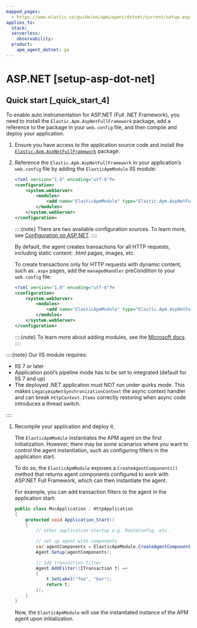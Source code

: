 ```yaml
---
mapped_pages:
  - https://www.elastic.co/guide/en/apm/agent/dotnet/current/setup-asp-dot-net.html
applies_to:
  stack:
  serverless:
    observability:
  product:
    apm_agent_dotnet: ga
---
```


# ASP.NET [setup-asp-dot-net]


## Quick start [_quick_start_4]

To enable auto instrumentation for ASP.NET (Full .NET Framework), you need to install the `Elastic.Apm.AspNetFullFramework` package, add a reference to the package in your `web.config` file, and then compile and deploy your application.

1. Ensure you have access to the application source code and install the [`Elastic.Apm.AspNetFullFramework`](https://www.nuget.org/packages/Elastic.Apm.AspNetFullFramework) package.
2. Reference the `Elastic.Apm.AspNetFullFramework` in your application’s `web.config` file by adding the `ElasticApmModule` IIS module:

    ```xml
    <?xml version="1.0" encoding="utf-8"?>
    <configuration>
        <system.webServer>
            <modules>
                <add name="ElasticApmModule" type="Elastic.Apm.AspNetFullFramework.ElasticApmModule, Elastic.Apm.AspNetFullFramework" />
            </modules>
        </system.webServer>
    </configuration>
    ```

    ::::{note}
    There are two available configuration sources. To learn more, see [Configuration on ASP.NET](/reference/configuration-on-asp-net.md).
    ::::


    By default, the agent creates transactions for all HTTP requests, including static content: .html pages, images, etc.

    To create transactions only for HTTP requests with dynamic content, such as `.aspx` pages, add the `managedHandler` preCondition to your `web.config` file:

    ```xml
    <?xml version="1.0" encoding="utf-8"?>
    <configuration>
        <system.webServer>
            <modules>
                <add name="ElasticApmModule" type="Elastic.Apm.AspNetFullFramework.ElasticApmModule, Elastic.Apm.AspNetFullFramework" preCondition="managedHandler" />
            </modules>
        </system.webServer>
    </configuration>
    ```

    ::::{note}
    To learn more about adding modules, see the [Microsoft docs](https://docs.microsoft.com/en-us/iis/configuration/system.webserver/modules/add).
    ::::


::::{note}
Our IIS module requires:

* IIS 7 or later
* Application pool’s pipeline mode has to be set to integrated (default for IIS 7 and up)
* The deployed .NET application must NOT run under quirks mode. This makes `LegacyAspNetSynchronizationContext` the async context handler and can break `HttpContext.Items` correctly restoring when async code introduces a thread switch.

::::


1. Recompile your application and deploy it.

    The `ElasticApmModule` instantiates the APM agent on the first initialization. However, there may be some scenarios where you want to control the agent instantiation, such as configuring filters in the application start.

    To do so, the `ElasticApmModule` exposes a `CreateAgentComponents()` method that returns agent components configured to work with ASP.NET Full Framework, which can then instantiate the agent.

    For example, you can add transaction filters to the agent in the application start:

    ```csharp
    public class MvcApplication : HttpApplication
    {
        protected void Application_Start()
        {
            // other application startup e.g. RouteConfig, etc.

            // set up agent with components
            var agentComponents = ElasticApmModule.CreateAgentComponents();
            Agent.Setup(agentComponents);

            // add transaction filter
            Agent.AddFilter((ITransaction t) =>
            {
                t.SetLabel("foo", "bar");
                return t;
            });
        }
    }
    ```

    Now, the `ElasticApmModule` will use the instantiated instance of the APM agent upon initialization.


